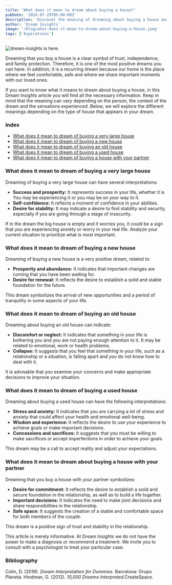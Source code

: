 ```yaml
---
title: 'What does it mean to dream about buying a house?'
pubDate: '2024-07-29T05:00:00Z'
description: 'Discover the meaning of dreaming about buying a house and how this dream can reflect aspects of trust, independence, and family protection, depending on the type of house and the context of the dream.'
author: 'Dream Insights'
image: '/blog/what-does-it-mean-to-dream-about-buying-a-house.jpeg'
tags: ['Aspirations']
---
```


![dream-insights is here.](/blog/what-does-it-mean-to-dream-about-buying-a-house.jpeg)



Dreaming that you buy a house is a clear symbol of trust, independence, and family protection. Therefore, it is one of the most positive dreams you can have. In addition, it is a recurring dream because our home is the place where we feel comfortable, safe and where we share important moments with our loved ones.

If you want to know what it means to dream about buying a house, in this Dream Insights article you will find all the necessary information. Keep in mind that the meaning can vary depending on the person, the context of the dream and the sensations experienced. Below, we will explore the different meanings depending on the type of house that appears in your dream.

### Index

- [What does it mean to dream of buying a very large house](#what-does-it-mean-to-dream-of-buying-a-very-large-house)
- [What does it mean to dream of buying a new house](#what-does-it-mean-to-dream-of-buying-a-new-house)
- [What does it mean to dream of buying an old house](#what-does-it-mean-to-dream-of-buying-an-old-house)
- [What does it mean to dream of buying a used house](#what-does-it-mean-to-dream-of-buying-a-used-house)
- [What does it mean to dream of buying a house with your partner](#what-does-it-mean-to-dream-of-buying-a-house-with-your-partner)

### What does it mean to dream of buying a very large house

Dreaming of buying a very large house can have several interpretations:

- **Success and prosperity:** It represents success in your life, whether it is You may be experiencing it or you may be on your way to it.
- **Self-confidence:** It reflects a moment of confidence in your abilities.
- **Desire for stability:** It may indicate a desire to find stability and security, especially if you are going through a stage of insecurity.

If in the dream the big house is empty and it worries you, it could be a sign that you are experiencing anxiety or worry in your real life. Analyze your current situation to prioritize what is most important.

### What does it mean to dream of buying a new house

Dreaming of buying a new house is a very positive dream, related to:

- **Prosperity and abundance:** It indicates that important changes are coming that you have been waiting for.
- **Desire for renewal:** It reflects the desire to establish a solid and stable foundation for the future.

This dream symbolizes the arrival of new opportunities and a period of tranquility in some aspects of your life.

### What does it mean to dream of buying an old house

Dreaming about buying an old house can indicate:

- **Discomfort or neglect:** It indicates that something in your life is bothering you and you are not paying enough attention to it. It may be related to emotional, work or health problems.
- **Collapse:** It suggests that you feel that something in your life, such as a relationship or a situation, is falling apart and you do not know how to deal with it.

It is advisable that you examine your concerns and make appropriate decisions to improve your situation.

### What does it mean to dream of buying a used house

Dreaming about buying a used house can have the following interpretations:

- **Stress and anxiety:** It indicates that you are carrying a lot of stress and anxiety that could affect your health and emotional well-being.
- **Wisdom and experience:** It reflects the desire to use your experience to achieve goals or make important decisions.
- **Concessions and sacrifices:** It suggests that you must be willing to make sacrifices or accept imperfections in order to achieve your goals.

This dream may be a call to accept reality and adjust your expectations.

### What does it mean to dream about buying a house with your partner

Dreaming that you buy a house with your partner symbolizes:

- **Desire for commitment:** It reflects the desire to establish a solid and secure foundation in the relationship, as well as to build a life together.
- **Important decisions:** It indicates the need to make joint decisions and share responsibilities in the relationship.
- **Safe space:** It suggests the creation of a stable and comfortable space for both members of the couple.

This dream is a positive sign of trust and stability in the relationship.

This article is merely informative. At Dream Insights we do not have the power to make a diagnosis or recommend a treatment. We invite you to consult with a psychologist to treat your particular case.

### Bibliography

Colin, D. (2019). *Dream Interpretation for Dummies*. Barcelona: Grupo Planeta. 
Hindman, G. (2012). *10,000 Dreams Interpreted*.CreateSpace.